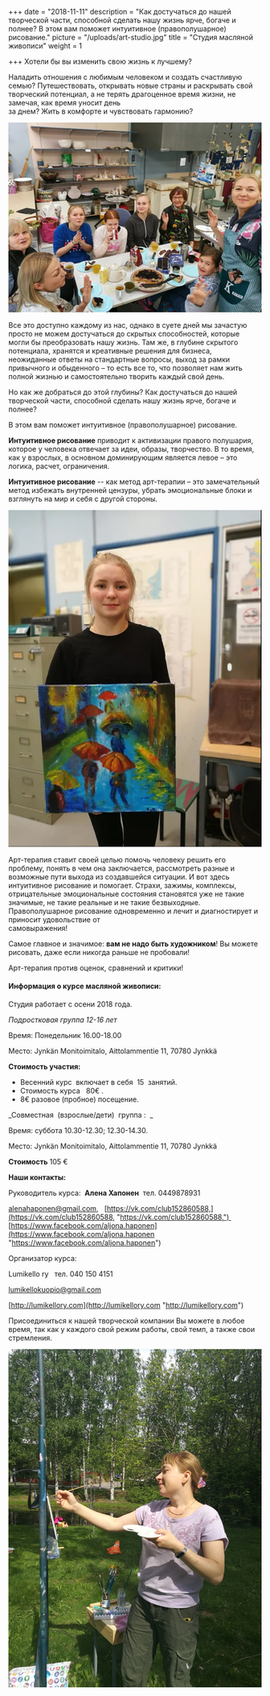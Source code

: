 +++
date = "2018-11-11"
description = "Как достучаться до нашей творческой части, способной сделать нашу жизнь ярче, богаче и полнее? В этом вам поможет интуитивное (правополушарное) рисование."
picture = "/uploads/art-studio.jpg"
title = "Cтудия масляной живописи"
weight = 1

+++
Хотели бы вы изменить свою жизнь к лучшему?

Наладить отношения с любимым человеком и создать счастливую семью? Путешествовать, открывать новые страны и раскрывать свой творческий потенциал, а не терять драгоценное время жизни, не замечая, как время уносит день  
за днем? Жить в комфорте и чувствовать гармонию?

![](/uploads/art-studio-01.jpg)

Все это доступно каждому из нас, однако в суете дней мы зачастую просто не можем достучаться до скрытых способностей, которые могли бы преобразовать нашу жизнь. Там же, в глубине скрытого потенциала, хранятся и креативные решения для бизнеса, неожиданные ответы на стандартные вопросы, выход за рамки привычного и обыденного – то есть все то, что позволяет нам жить полной жизнью и самостоятельно творить каждый свой день.

Но как же добраться до этой глубины? Как достучаться до нашей творческой части, способной сделать нашу жизнь ярче, богаче и полнее?

В этом вам поможет интуитивное (правополушарное) рисование.

**Интуитивное рисование** приводит к активизации правого полушария, которое у человека отвечает за идеи, образы, творчество. В то время, как у взрослых, в основном доминирующим является левое – это логика, расчет, ограничения.

**Интуитивное рисование** -- как метод арт-терапии – это замечательный метод избежать внутренней цензуры, убрать эмоциональные блоки и взглянуть на мир и себя с другой стороны.

![](/uploads/art-studio-02.jpg)

Арт-терапия ставит своей целью помочь человеку решить его проблему, понять в чем она заключается, рассмотреть разные и возможные пути выхода из создавшейся ситуации. И вот здесь интуитивное рисование и помогает. Страхи, зажимы, комплексы, отрицательные эмоциональные состояния становятся уже не такие значимые, не такие реальные и не такие безвыходные. Правополушарное рисование одновременно и лечит и диагностирует и приносит удовольствие от  
самовыражения!

Самое главное и значимое: **вам не надо быть художником**! Вы можете рисовать, даже если никогда раньше не пробовали!

Арт-терапия против оценок, сравнений и критики!

#### **Информация о курсе масляной живописи:**

Студия работает с осени 2018 года. 

_Подростковая группа 12-16 лет_

Время: Понедельник 16.00-18.00  

Место: Jynkän Monitoimitalo, Aittolammentie 11, 70780 Jynkkä 

**Стоимость участия:**

* ​Весенний курс  включает в себя  15  занятий.
* Стоимость курса   80€ . 
* 8€ разовое (пробное) посещение. 

_​Совместная  (взрослые/дети)  группа :  _

Время: суббота 10.30-12.30;  12.30-14.30.   

Место: Jynkän Monitoimitalo, Aittolammentie 11, 70780 Jynkkä

**Стоимость** 105 €

**Наши контакты:**

Руководитель курса:  **Алена Хапонен**  тел. 0449878931

alenahaponen@gmail.com,   [https://vk.com/club152860588,](https://vk.com/club152860588, "https://vk.com/club152860588,")    [https://www.facebook.com/aljona.haponen](https://www.facebook.com/aljona.haponen "https://www.facebook.com/aljona.haponen")

Организатор курса:

Lumikello ry   тел. 040 150 4151

lumikellokuopio@gmail.com

[http://lumikellory.com](http://lumikellory.com "http://lumikellory.com")

​Присоединиться к нашей творческой компании Вы можете в любое время, так как у каждого свой режим работы, свой темп, а также свои стремления.

​![](/uploads/art-studio-03.jpg)